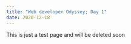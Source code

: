 ```yaml
---
title: "Web developer Odyssey; Day 1"
date: 2020-12-18
---
```

This is just a test page and will be deleted soon
